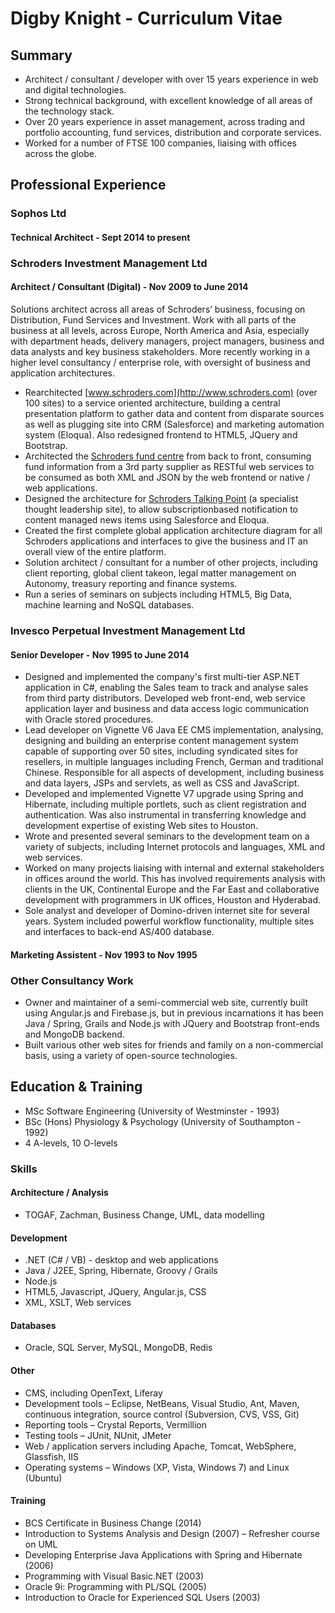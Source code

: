 # Digby Knight - Curriculum Vitae #

## Summary ##

* Architect / consultant / developer with over 15 years experience in web and digital technologies.
* Strong technical background, with excellent knowledge of all areas of the technology stack.
* Over 20 years experience in asset management, across trading and portfolio accounting, fund services, distribution and corporate services.
* Worked for a number of FTSE 100 companies, liaising with offices across the globe.

## Professional Experience ##

### Sophos Ltd ###
#### Technical Architect - Sept 2014 to present ####


### Schroders Investment Management Ltd ###
#### Architect / Consultant (Digital) - Nov 2009 to June 2014 ####
Solutions architect across all areas of Schroders’ business, focusing on Distribution, Fund Services and Investment. Work with all parts of the business at all levels, across Europe, North America and Asia, especially with department heads, delivery managers, project managers, business and data analysts and key business stakeholders. More recently working in a higher level consultancy / enterprise role, with oversight of business and application architectures.
* Rearchitected [www.schroders.com](http://www.schroders.com) (over 100 sites) to a service oriented architecture, building a central presentation platform to gather data and content from disparate sources as well as plugging site into CRM (Salesforce) and marketing automation system (Eloqua). Also redesigned frontend to HTML5, JQuery and Bootstrap.
* Architected the [Schroders fund centre](http://www.schroders.com/luxprof/fund-centre/prices-and-performance) from back to front, consuming fund information from a 3rd party supplier as RESTful web services to be consumed as both XML and JSON by the web frontend or native / web applications.
* Designed the architecture for [Schroders Talking Point](http://www.schroderstalkingpoint.com/) (a specialist thought leadership site), to allow subscriptionbased notification to content managed news items using Salesforce and Eloqua.
* Created the first complete global application architecture diagram for all Schroders applications and interfaces to give the business and IT an overall view of the entire platform.
* Solution architect / consultant for a number of other projects, including client reporting, global client takeon, legal matter management on Autonomy, treasury reporting and finance systems.
* Run a series of seminars on subjects including HTML5, Big Data, machine learning and NoSQL databases.

### Invesco Perpetual Investment Management Ltd ###
#### Senior Developer - Nov 1995 to June 2014 ####
* Designed and implemented the company's first multi-tier ASP.NET application in C#, enabling the Sales team to track and analyse sales from third party distributors. Developed web front-end, web service application layer and business and data access logic communication with Oracle stored procedures.
* Lead developer on Vignette V6 Java EE CMS implementation, analysing, designing and building an enterprise content management system capable of supporting over 50 sites, including syndicated sites for resellers, in multiple languages including French, German and traditional Chinese. Responsible for all aspects of development, including business and data layers, JSPs and servlets, as well as CSS and JavaScript.
* Developed and implemented Vignette V7 upgrade using Spring and Hibernate, including multiple portlets, such as client registration and authentication. Was also instrumental in transferring knowledge and development expertise of existing Web sites to Houston.
* Wrote and presented several seminars to the development team on a variety of subjects, including Internet protocols and languages, XML and web services.
* Worked on many projects liaising with internal and external stakeholders in offices around the world. This has involved requirements analysis with clients in the UK, Continental Europe and the Far East and collaborative development with programmers in UK offices, Houston and Hyderabad.
* Sole analyst and developer of Domino-driven internet site for several years. System 	included powerful workflow functionality, multiple sites and interfaces to back-end AS/400 database.

#### Marketing Assistent - Nov 1993 to Nov 1995 ####

### Other Consultancy Work ###
* Owner and maintainer of a semi-commercial web site, currently built using Angular.js and Firebase.js, but in previous incarnations it has been Java / Spring, Grails and Node.js with JQuery and Bootstrap front-ends and MongoDB backend.
* Built various other web sites for friends and family on a non-commercial basis, using a variety of open-source technologies.

## Education & Training ##
* MSc Software Engineering (University of Westminster - 1993)
* BSc (Hons) Physiology & Psychology (University of Southampton - 1992)
* 4 A-levels, 10 O-levels

### Skills ###
#### Architecture / Analysis ####
* TOGAF, Zachman, Business Change, UML, data modelling

#### Development ####
* .NET (C# / VB) - desktop and web applications
* Java / J2EE, Spring, Hibernate, Groovy / Grails
* Node.js	
* HTML5, Javascript, JQuery, Angular.js, CSS
* XML, XSLT, Web services

#### Databases ####
* Oracle, SQL Server, MySQL, MongoDB, Redis

#### Other ####
* CMS, including OpenText, Liferay
* Development tools – Eclipse, NetBeans, Visual Studio, Ant, Maven, continuous integration, source control (Subversion, CVS, VSS, Git)
* Reporting tools – Crystal Reports, Vermillion
* Testing tools – JUnit, NUnit, JMeter
* Web / application servers including Apache, Tomcat, WebSphere, Glassfish, IIS
* Operating systems – Windows (XP, Vista, Windows 7) and Linux (Ubuntu)

#### Training ####
* BCS Certificate in Business Change (2014)
* Introduction to Systems Analysis and Design (2007) – Refresher course on UML
* Developing Enterprise Java Applications with Spring and Hibernate (2006)
* Programming with Visual Basic.NET (2003)
* Oracle 9i: Programming with PL/SQL (2005)
* Introduction to Oracle for Experienced SQL Users (2003)
